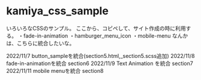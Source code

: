 # kamiya_css_sample
いろいろなCSSのサンプル。
ここから、コピペして、サイト作成の時に利用する。
・fade-in-animation
・hamburger_menu_icon
・mobile-menu
なんかは、こちらに統合したいな。

2022/11/7 button_sampleを統合(section5.html,_section5.scss追加)
2022/11/8 fade-in-animationを統合 section6
2022/11/9 Text Animation を統合 section7
2022/11/11 mobile menuを統合 section8
